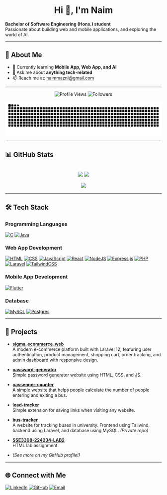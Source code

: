<h1 align="center">Hi 👋, I'm Naim</h1>

**Bachelor of Software Engineering (Hons.) student**  
Passionate about building web and mobile applications, and exploring the world of AI.

---

## 🚀 About Me

- 🌱 Currently learning **Mobile App, Web App, and AI**
- 💬 Ask me about **anything tech-related**
- 📫 Reach me at: [naimmazni@gmail.com](mailto:naimmazni@gmail.com)

---

<div align="center">

![Profile Views](https://komarev.com/ghpvc/?username=naimmazni&label=Profile%20views&color=0e75b6&style=flat)
![Followers](https://img.shields.io/github/followers/naimmazni?label=Followers&style=social)
</div>
<div align="center">
  
  ![snake gif](https://github.com/naimmazni/naimmazni/blob/output/github-snake-dark.svg)
</div>

---

## 📊 GitHub Stats
<div align="center">

<br/>![](https://github-readme-stats.vercel.app/api?username=naimmazni&theme=dark&hide_border=false&include_all_commits=true&count_private=false)
![](https://nirzak-streak-stats.vercel.app/?user=naimmazni&theme=dark&hide_border=false)<br/><br/>
![](https://github-readme-stats.vercel.app/api/top-langs/?username=naimmazni&theme=dark&hide_border=false&include_all_commits=true&count_private=false&layout=compact)
</div>

---

## 🛠️ Tech Stack

### Programming Languages

[![C](https://img.shields.io/badge/C-00599C?logo=c&logoColor=white)](<https://en.wikipedia.org/wiki/C_(programming_language)>)
[![Java](https://img.shields.io/badge/Java-%23ED8B00.svg?logo=openjdk&logoColor=white)](https://www.oracle.com/java/)

### Web App Development

[![HTML](https://img.shields.io/badge/HTML-%23E34F26.svg?logo=html5&logoColor=white)](https://developer.mozilla.org/en-US/docs/Web/HTML)
[![CSS](https://img.shields.io/badge/CSS-1572B6?logo=css3&logoColor=fff)](https://developer.mozilla.org/en-US/docs/Web/CSS)
[![JavaScript](https://img.shields.io/badge/JavaScript-F7DF1E?logo=javascript&logoColor=000)](https://developer.mozilla.org/en-US/docs/Web/JavaScript)
[![React](https://img.shields.io/badge/React-%2320232a.svg?logo=react&logoColor=%2361DAFB)](https://react.dev/)
[![NodeJS](https://img.shields.io/badge/Node.js-6DA55F?logo=node.js&logoColor=white)](https://nodejs.org/)
[![Express.js](https://img.shields.io/badge/Express.js-%23404d59.svg?logo=express&logoColor=%2361DAFB)](https://expressjs.com/)
[![PHP](https://img.shields.io/badge/php-%23777BB4.svg?&logo=php&logoColor=white)](https://www.php.net/)
[![Laravel](https://img.shields.io/badge/Laravel-%23FF2D20.svg?logo=laravel&logoColor=white)](https://laravel.com/)
[![TailwindCSS](https://img.shields.io/badge/Tailwind%20CSS-%2338B2AC.svg?logo=tailwind-css&logoColor=white)](https://tailwindcss.com/)

### Mobile App Development

[![Flutter](https://img.shields.io/badge/Flutter-02569B?logo=flutter&logoColor=fff)](https://flutter.dev/)

### Database

[![MySQL](https://img.shields.io/badge/MySQL-4479A1?logo=mysql&logoColor=fff)](https://www.mysql.com/)
[![Postgres](https://img.shields.io/badge/Postgres-%23316192.svg?logo=postgresql&logoColor=white)](https://www.postgresql.org/)

---

## 📂 Projects

- **[sigma_ecommerce_web](https://github.com/naimmazni/sigma_ecommerce_web)**  
  A modern e-commerce platform built with Laravel 12, featuring user authentication, product management, shopping cart, order tracking, and admin dashboard with responsive design.

- **[password-generator](https://github.com/naimmazni/password-generator)**  
  Simple password generator website using HTML, CSS, and JS.

- **[passenger-counter](https://github.com/naimmazni/passenger-counter)**  
  A simple website that helps people calculate the number of people entering and exiting a bus.

- **[lead-tracker](https://github.com/naimmazni/lead-tracker)**  
  Simple extension for saving links when visiting any website.

- **[bus-tracker](https://github.com/naimmazni/bus-tracker)**  
  A website for tracking buses in university. Frontend using Tailwind, backend using Laravel, and database using MySQL. _(Private repo)_

- **[SSE3308-224234-LAB2](https://github.com/naimmazni/SSE3308-224234-LAB2)**  
  HTML lab assignment.

- _(See more on my GitHub profile!)_

---

## 🌐 Connect with Me

[![LinkedIn](https://img.shields.io/badge/LinkedIn-blue?logo=linkedin&logoColor=white)](https://www.linkedin.com/in/muhammad-naim-mazni/)
[![GitHub](https://img.shields.io/badge/GitHub-black?logo=github&logoColor=white)](https://github.com/naimmazni)
[![Email](https://img.shields.io/badge/Email-D14836?logo=gmail&logoColor=white)](mailto:naimmazni@gmail.com)

